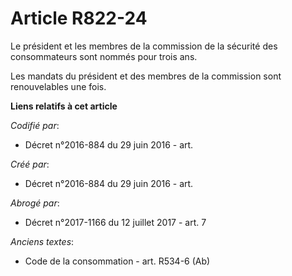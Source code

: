 # Article R822-24

Le président et les membres de la commission de la sécurité des consommateurs sont nommés pour trois ans.

Les mandats du président et des membres de la commission sont renouvelables une fois.

**Liens relatifs à cet article**

_Codifié par_:

  - Décret n°2016-884 du 29 juin 2016 - art.

_Créé par_:

  - Décret n°2016-884 du 29 juin 2016 - art.

_Abrogé par_:

  - Décret n°2017-1166 du 12 juillet 2017 - art. 7

_Anciens textes_:

  - Code de la consommation - art. R534-6 (Ab)
